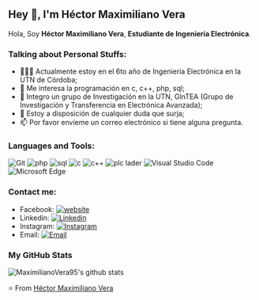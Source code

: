 ## Hey 👋, I'm Héctor Maximiliano Vera

Hola, Soy **Héctor Maximiliano Vera**, **Estudiante de Ingeniería Electrónica**.

### Talking about Personal Stuffs:

- 👨🏽‍💻 Actualmente estoy en el 6to año de Ingeniería Electrónica en la UTN de Córdoba; 
- 🤔 Me interesa la programación en c, c++, php, sql;
- 💼 Integro un grupo de Investigación en la UTN, GInTEA (Grupo de Investigación y Transferencia en Electrónica Avanzada);
- 💬 Estoy a disposición de cualquier duda que surja; 
- 📫 Por favor envíeme un correo electrónico si tiene alguna pregunta.

### Languages and Tools:

![Git](https://img.shields.io/badge/Git-F05032?style=flat-square&logo=Git&logoColor=white)
![php](https://img.shields.io/badge/php-FA7343?style=flat-square&logo=Swift&logoColor=white)
![sql](https://img.shields.io/badge/sql-1575F9?style=flat-square&logo=Xcode&logoColor=white)
![c](https://img.shields.io/badge/c-999999?style=flat-square&logo=Apple&logoColor=white)
![c++](https://img.shields.io/badge/c++-3776AB?style=flat-square&logo=Python&logoColor=white)
![plc lader](https://img.shields.io/badge/plcLader-F7DF1E?style=flat-square&logo=JavaScript&logoColor=white)
![Visual Studio Code](https://img.shields.io/badge/Visual_Studio_Code-007ACC?style=flat-square&logo=Visual-Studio-Code&logoColor=white)
![Microsoft Edge](https://img.shields.io/badge/Microsoft_Edge-0078D7?style=flat-square&logo=Microsoft-Edge&logoColor=white)

### Contact me:

- Facebook: [![website](https://img.shields.io/badge/https://www.facebook.com/maxi.vera.9277-3693F3?style=flat-square&logo=icloud&logoColor=white)](https://www.facebook.com/maxi.vera.9277)
- Linkedin: [![Linkedin](https://img.shields.io/badge/https://www.linkedin.com/in/maximilianovera86422a241-3693F3?style=flat-square&logo=icloud&logoColor=white)](https://www.linkedin.com/in/maximilianovera86422a241/)
- Instagram: [![Instagram](https://img.shields.io/badge/www.instagram.com/maximiliano.vera.9277-E6162D?style=flat-square&logo=sina-weibo&logoColor=white)]([https://weibo.com/1935602951](https://www.instagram.com/maximiliano.vera.9277/))
- Email: [![Email](https://img.shields.io/badge/maximiliano1995utn@gmail.com-D14836?style=flat-square&logo=gmail&logoColor=white)](mailto:maximiliano1995utn@gmail.com)

### My GitHub Stats

![MaximilianoVera95's github stats](https://github-readme-stats.vercel.app/api?username=MaximilianoVera95&show_icons=true)

⭐️ From [Héctor Maximiliano Vera](https://github.com/MaximilianoVera95)
